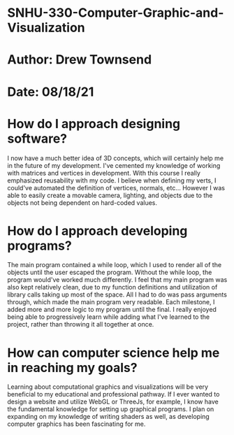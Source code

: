 # SNHU-330-Computer-Graphic-and-Visualization
# Author: Drew Townsend
# Date:   08/18/21
# How do I approach designing software?
I now have a much better idea of 3D concepts, which will certainly help me in the future of my development. I've cemented my knowledge of working with matrices and vertices in development. With this course I really emphasized reusability with my code. I believe when defining my verts, I could've automated the definition of vertices, normals, etc... However I was able to easily create a movable camera, lighting, and objects due to the objects not being dependent on hard-coded values.  

# How do I approach developing programs?
The main program contained a while loop, which I used to render all of the objects until the user escaped the program. Without the while loop, the program would've worked much differently. I feel that my main program was also kept relatively clean, due to my function definitions and utilization of library calls taking up most of the space. All I had to do was pass arguments through, which made the main program very readable. Each milestone, I added more and more logic to my program until the final. I really enjoyed being able to progressively learn while adding what I've learned to the project, rather than throwing it all together at once.

# How can computer science help me in reaching my goals?
Learning about computational graphics and visualizations will be very beneficial to my educational and professional pathway. If I ever wanted to design a website and utilize WebGL or ThreeJs, for example, I know have the fundamental knowledge for setting up graphical programs. I plan on expanding on my knowledge of writing shaders as well, as developing computer graphics has been fascinating for me.
